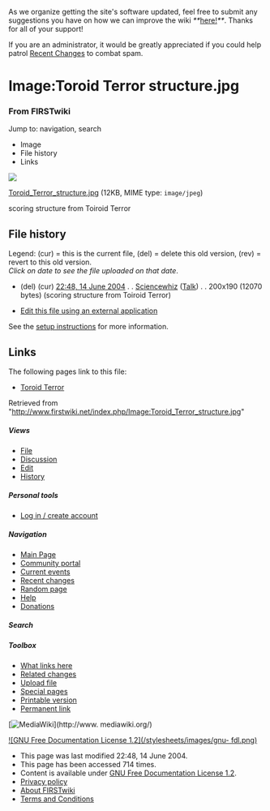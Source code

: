 As we organize getting the site's software updated, feel free to submit any
suggestions you have on how we can improve the wiki
_**_[here!](/index.php/User:Hallry/Suggestions "User:Hallry/Suggestions"
)_**_. Thanks for all of your support!

If you are an administrator, it would be greatly appreciated if you could help
patrol [Recent Changes](/index.php/Special:Recentchanges
"Special:Recentchanges" ) to combat spam.

# Image:Toroid Terror structure.jpg

### From FIRSTwiki

Jump to: navigation, search

  * Image
  * File history
  * Links

![](/media/0/04/Toroid_Terror_structure.jpg)

[Toroid_Terror_structure.jpg](/media/0/04/Toroid_Terror_structure.jpg "Toroid
Terror structure.jpg" ) (12KB, MIME type: `image/jpeg`)

scoring structure from Toiroid Terror

## File history

Legend: (cur) = this is the current file, (del) = delete this old version,
(rev) = revert to this old version.  
_Click on date to see the file uploaded on that date_.

  * (del) (cur) [22:48, 14 June 2004](/media/0/04/Toroid_Terror_structure.jpg "/media/0/04/Toroid Terror structure.jpg" ) . . [Sciencewhiz](/index.php/User:Sciencewhiz "User:Sciencewhiz" ) ([Talk](/index.php?title=User_talk:Sciencewhiz&action=edit "User talk:Sciencewhiz" )) . . 200x190 (12070 bytes) (scoring structure from Toiroid Terror)
  

  * [Edit this file using an external application](/index.php?title=Image:Toroid_Terror_structure.jpg&action=edit&externaledit=true&mode=file "Image:Toroid Terror structure.jpg" )

See the [setup
instructions](http://meta.wikimedia.org/wiki/Help:External_editors
"http://meta.wikimedia.org/wiki/Help:External_editors" ) for more information.

## Links

The following pages link to this file:

  * [Toroid Terror](/index.php/Toroid_Terror "Toroid Terror" )

Retrieved from
"<http://www.firstwiki.net/index.php/Image:Toroid_Terror_structure.jpg>"

##### Views

  * [File](/index.php/Image:Toroid_Terror_structure.jpg)
  * [Discussion](/index.php?title=Image_talk:Toroid_Terror_structure.jpg&action=edit)
  * [Edit](/index.php?title=Image:Toroid_Terror_structure.jpg&action=edit)
  * [History](/index.php?title=Image:Toroid_Terror_structure.jpg&action=history)

##### Personal tools

  * [Log in / create account](/index.php?title=Special:Userlogin&returnto=Image:Toroid_Terror_structure.jpg)

[](/index.php/Main_Page "Main Page" )

##### Navigation

  * [Main Page](/index.php/Main_Page)
  * [Community portal](/index.php/FIRSTwiki:Community_portal)
  * [Current events](/index.php/Current_events)
  * [Recent changes](/index.php/Special:Recentchanges)
  * [Random page](/index.php/Special:Random)
  * [Help](/index.php/FIRSTwiki:Help)
  * [Donations](/index.php/FIRSTwiki:Site_support)

##### Search



##### Toolbox

  * [What links here](/index.php/Special:Whatlinkshere/Image:Toroid_Terror_structure.jpg)
  * [Related changes](/index.php/Special:Recentchangeslinked/Image:Toroid_Terror_structure.jpg)
  * [Upload file](/index.php/Special:Upload)
  * [Special pages](/index.php/Special:Specialpages)
  * [Printable version](/index.php?title=Image:Toroid_Terror_structure.jpg&printable=yes)
  * [Permanent link](/index.php?title=Image:Toroid_Terror_structure.jpg&oldid=39475)

[![MediaWiki](/skins/common/images/poweredby_mediawiki_88x31.png)](http://www.
mediawiki.org/)

[![GNU Free Documentation License 1.2](/stylesheets/images/gnu-
fdl.png)](http://www.gnu.org/copyleft/fdl.html)

  * This page was last modified 22:48, 14 June 2004.
  * This page has been accessed 714 times.
  * Content is available under [GNU Free Documentation License 1.2](http://www.gnu.org/copyleft/fdl.html "http://www.gnu.org/copyleft/fdl.html" ).
  * [Privacy policy](/index.php/FIRSTwiki:Privacy_policy "FIRSTwiki:Privacy policy" )
  * [About FIRSTwiki](/index.php/FIRSTwiki:About "FIRSTwiki:About" )
  * [Terms and Conditions](/index.php/FIRSTwiki:Terms_and_conditions "FIRSTwiki:Terms and conditions" )

